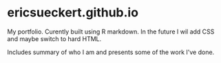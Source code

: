 # ericsueckert.github.io
My portfolio. Curently built using R markdown. In the future I wil add CSS and maybe switch to hard HTML.

Includes summary of who I am and presents some of the work I've done.
